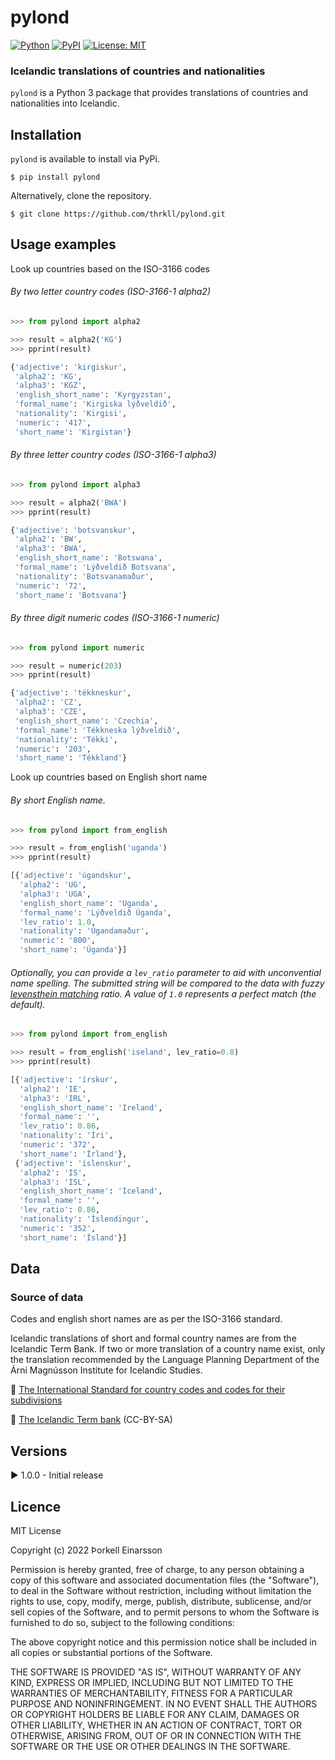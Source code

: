 # pylond

[![Python](https://img.shields.io/badge/Python_3-3776AB?style=for-the-badge&logo=python&logoColor=white)](https://opensource.org/licenses/MIT)
[![PyPI](https://img.shields.io/pypi/v/pylond?style=for-the-badge&logo=python&logoColor=white)]()
[![License: MIT](https://img.shields.io/badge/License-MIT-green?style=for-the-badge)](https://opensource.org/licenses/MIT)

### Icelandic translations of countries and nationalities

`pylond` is a Python 3 package that provides translations of countries and nationalities into Icelandic.

## Installation

`pylond` is available to install via PyPi.

```
$ pip install pylond
```

Alternatively, clone the repository.

```
$ git clone https://github.com/thrkll/pylond.git
```

## Usage examples

Look up countries based on the ISO-3166 codes

###### By two letter country codes (ISO-3166-1 alpha2)

```python
>>> from pylond import alpha2

>>> result = alpha2('KG')
>>> pprint(result)

{'adjective': 'kirgiskur',
 'alpha2': 'KG',
 'alpha3': 'KGZ',
 'english_short_name': 'Kyrgyzstan',
 'formal_name': 'Kirgiska lýðveldið',
 'nationality': 'Kirgisi',
 'numeric': '417',
 'short_name': 'Kirgistan'}
```

###### By three letter country codes (ISO-3166-1 alpha3)

```python
>>> from pylond import alpha3

>>> result = alpha2('BWA')
>>> pprint(result)

{'adjective': 'botsvanskur',
 'alpha2': 'BW',
 'alpha3': 'BWA',
 'english_short_name': 'Botswana',
 'formal_name': 'Lýðveldið Botsvana',
 'nationality': 'Botsvanamaður',
 'numeric': '72',
 'short_name': 'Botsvana'}
```

###### By three digit numeric codes (ISO-3166-1 numeric)

```python
>>> from pylond import numeric

>>> result = numeric(203)
>>> pprint(result)

{'adjective': 'tékkneskur',
 'alpha2': 'CZ',
 'alpha3': 'CZE',
 'english_short_name': 'Czechia',
 'formal_name': 'Tékkneska lýðveldið',
 'nationality': 'Tékki',
 'numeric': '203',
 'short_name': 'Tékkland'}
```

Look up countries based on English short name

###### By short English name.

```python
>>> from pylond import from_english

>>> result = from_english('uganda')
>>> pprint(result)

[{'adjective': 'úgandskur',
  'alpha2': 'UG',
  'alpha3': 'UGA',
  'english_short_name': 'Uganda',
  'formal_name': 'Lýðveldið Úganda',
  'lev_ratio': 1.0,
  'nationality': 'Úgandamaður',
  'numeric': '800',
  'short_name': 'Úganda'}]
```

###### Optionally, you can provide a `lev_ratio` parameter to aid with unconvential name spelling. The submitted string will be compared to the data with fuzzy [levensthein matching]() ratio. A value of `1.0` represents a perfect match (the default).

```python
>>> from pylond import from_english

>>> result = from_english('iseland', lev_ratio=0.8)
>>> pprint(result)

[{'adjective': 'írskur',
  'alpha2': 'IE',
  'alpha3': 'IRL',
  'english_short_name': 'Ireland',
  'formal_name': '',
  'lev_ratio': 0.86,
  'nationality': 'Íri',
  'numeric': '372',
  'short_name': 'Írland'},
 {'adjective': 'íslenskur',
  'alpha2': 'IS',
  'alpha3': 'ISL',
  'english_short_name': 'Iceland',
  'formal_name': '',
  'lev_ratio': 0.86,
  'nationality': 'Íslendingur',
  'numeric': '352',
  'short_name': 'Ísland'}]
```

## Data

### Source of data

Codes and english short names are as per the ISO-3166 standard.

Icelandic translations of short and formal country names are from the Icelandic Term Bank. If two or more translation of a country name exist, only the translation recommended by the Language Planning Department of the Árni Magnússon Institute for Icelandic Studies.

📄 [The International Standard for country codes and codes for their subdivisions](https://www.iso.org/iso-3166-country-codes.html)

📄 [The Icelandic Term bank](https://clarin.is/en/resources/termbank/) (CC-BY-SA)

## Versions

▶️ 1.0.0 - Initial release

## Licence

MIT License

Copyright (c) 2022 Þorkell Einarsson

Permission is hereby granted, free of charge, to any person obtaining a copy
of this software and associated documentation files (the "Software"), to deal
in the Software without restriction, including without limitation the rights
to use, copy, modify, merge, publish, distribute, sublicense, and/or sell
copies of the Software, and to permit persons to whom the Software is
furnished to do so, subject to the following conditions:

The above copyright notice and this permission notice shall be included in all
copies or substantial portions of the Software.

THE SOFTWARE IS PROVIDED "AS IS", WITHOUT WARRANTY OF ANY KIND, EXPRESS OR
IMPLIED, INCLUDING BUT NOT LIMITED TO THE WARRANTIES OF MERCHANTABILITY,
FITNESS FOR A PARTICULAR PURPOSE AND NONINFRINGEMENT. IN NO EVENT SHALL THE
AUTHORS OR COPYRIGHT HOLDERS BE LIABLE FOR ANY CLAIM, DAMAGES OR OTHER
LIABILITY, WHETHER IN AN ACTION OF CONTRACT, TORT OR OTHERWISE, ARISING FROM,
OUT OF OR IN CONNECTION WITH THE SOFTWARE OR THE USE OR OTHER DEALINGS IN THE
SOFTWARE.
